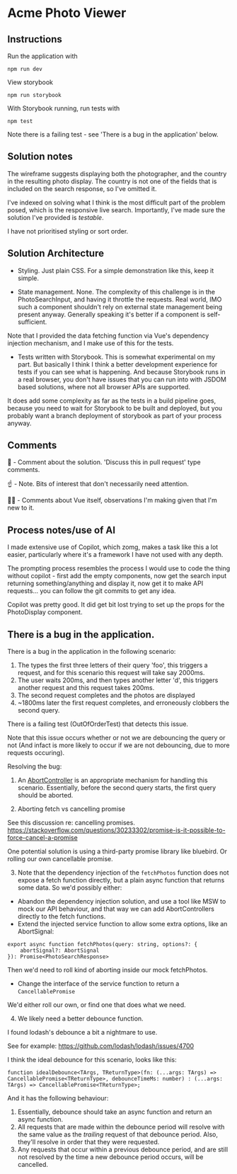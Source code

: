 # Acme Photo Viewer

## Instructions 

Run the application with

```
npm run dev
```

View storybook 

```
npm run storybook
```

With Storybook running, run tests with 

```
npm test
```

Note there is a failing test - see 'There is a bug in the application' below. 


## Solution notes

The wireframe suggests displaying both the photographer, and the country in the resulting photo display. The country is not one of the fields that is included on the search response, so I've omitted it.

I've indexed on solving what I think is the most difficult part of the problem posed, which is the responsive live search. Importantly, I've made sure the solution I've provided is _testable_. 

I have not prioritised styling or sort order.

## Solution Architecture

- Styling. Just plain CSS. For a simple demonstration like this, keep it simple.

- State management. None. 
The complexity of this challenge is in the PhotoSearchInput, and having it throttle the requests. Real world, IMO such a component shouldn't rely on external state management being present anyway. Generally speaking it's better if a component is self-sufficient. 

Note that I provided the data fetching function via Vue's dependency injection mechanism, and I make use of this for the tests. 

- Tests written with Storybook. This is somewhat experimental on my part. But basically I think I think a better development experience for tests if you can see what is happening. And because Storybook runs in a real browser, you don't have issues that you can run into with JSDOM based solutions, where not all browser APIs are supported. 

It does add some complexity as far as the tests in a build pipeline goes, because you need to wait for Storybook to be built and deployed, but you probably want a branch deployment of storybook as part of your process anyway.

## Comments 

💬 - Comment about the solution. 'Discuss this in pull request' type comments.

☝️ - Note. Bits of interest that don't necessarily need attention. 

🧑‍🔬 - Comments about Vue itself, observations I'm making given that I'm new to it. 

## Process notes/use of AI

I made extensive use of Copilot, which zomg, makes a task like this a lot easier, particularly where it's a framework I have not used with any depth. 

The prompting process resembles the process I would use to code the thing without copilot -  first add the empty components, now get the search input returning something/anything and display it, now get it to make API requests...  you can follow the git commits to get any idea. 

Copilot was pretty good. It did get bit lost trying to set up the props for the PhotoDisplay component. 

## There is a bug in the application.

There is a bug in the application in the following scenario: 

1. The types the first three letters of their query 'foo', this triggers a request, and for this scenario this request will take say 2000ms. 
2. The user waits 200ms, and then types another letter 'd', this triggers another request and this request takes 200ms. 
3. The second request completes and the photos are displayed
3. ~1800ms later the first request completes, and erroneously clobbers the second query. 

There is a failing test (OutOfOrderTest) that detects this issue. 

Note that this issue occurs whether or not we are debouncing the query or not (And infact is more likely to occur if we are not debouncing, due to more requests occuring).

Resolving the bug: 

1. An [AbortController](https://developer.mozilla.org/en-US/docs/Web/API/AbortController) is an appropriate mechanism for handling this scenario. 
Essentially, before the second query starts, the first query should be aborted. 

2. Aborting fetch vs cancelling promise

See this discussion re: cancelling promises. https://stackoverflow.com/questions/30233302/promise-is-it-possible-to-force-cancel-a-promise

One potential solution is using a third-party promise library like bluebird. Or rolling our own cancellable promise.

3. Note that the dependency injection of the `fetchPhotos` function does not expose a fetch function directly, but a plain async function that returns some data. So we'd possibly either: 

- Abandon the dependency injection solution, and use a tool like MSW to mock our API behaviour, and that way we can add AbortControllers directly to the fetch functions. 
- Extend the injected service function to allow some extra options, like an AbortSignal: 

```
export async function fetchPhotos(query: string, options?: {
    abortSignal?: AbortSignal
}): Promise<PhotoSearchResponse> 
```

Then we'd need to roll kind of aborting inside our  mock fetchPhotos. 

- Change the interface of the service function to return a `CancellablePromise`

We'd either roll our own, or find one that does what we need. 


4. We likely need a better debounce function. 

I found lodash's debounce a bit a nightmare to use. 

See for example: https://github.com/lodash/lodash/issues/4700

I think the ideal debounce for this scenario, looks like this: 

```
function idealDebounce<TArgs, TReturnType>(fn: (...args: TArgs) => CancellablePromise<TReturnType>, debounceTimeMs: number) : (...args: TArgs) => CancellablePromise<TReturnType>;
```

And it has the following behaviour: 

1. Essentially, debounce should take an async function and return an async function.
2. All requests that are made within the debounce period will resolve with the same value as the _trailing_ request of that debounce period. Also, they'll resolve in order that they were requested. 
3. Any requests that occur within a previous debounce period, and are still not resolved by the time a new debounce period occurs, will be cancelled. 




